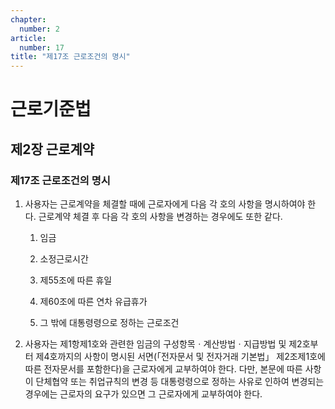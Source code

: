 ```yaml
---
chapter:
  number: 2
article:
  number: 17
title: "제17조 근로조건의 명시"
---
```

# 근로기준법

## 제2장 근로계약

### 제17조 근로조건의 명시

1. 사용자는 근로계약을 체결할 때에 근로자에게 다음 각 호의 사항을 명시하여야 한다. 근로계약 체결 후 다음 각 호의 사항을 변경하는 경우에도 또한 같다.

    1. 임금

    2. 소정근로시간

    3. 제55조에 따른 휴일

    4. 제60조에 따른 연차 유급휴가

    5. 그 밖에 대통령령으로 정하는 근로조건

2. 사용자는 제1항제1호와 관련한 임금의 구성항목ㆍ계산방법ㆍ지급방법 및 제2호부터 제4호까지의 사항이 명시된 서면(「전자문서 및 전자거래 기본법」 제2조제1호에 따른 전자문서를 포함한다)을 근로자에게 교부하여야 한다. 다만, 본문에 따른 사항이 단체협약 또는 취업규칙의 변경 등 대통령령으로 정하는 사유로 인하여 변경되는 경우에는 근로자의 요구가 있으면 그 근로자에게 교부하여야 한다.
